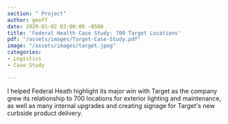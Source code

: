 ```yaml
---
section: " Project"
author: geoff
date: 2020-01-02 03:00:00 -0500
title: 'Federal Health Case Study: 700 Target Locations'
pdf: "/assets/images/Target-Case-Study.pdf"
image: "/assets/images/target.jpeg"
categories:
- Logistics
- Case Study

---
```

I helped Federal Heath highlight its major win with Target as the company grew its relationship to 700 locations for exterior lighting and maintenance, as well as many internal upgrades and creating signage for Target's new curbside product delivery.